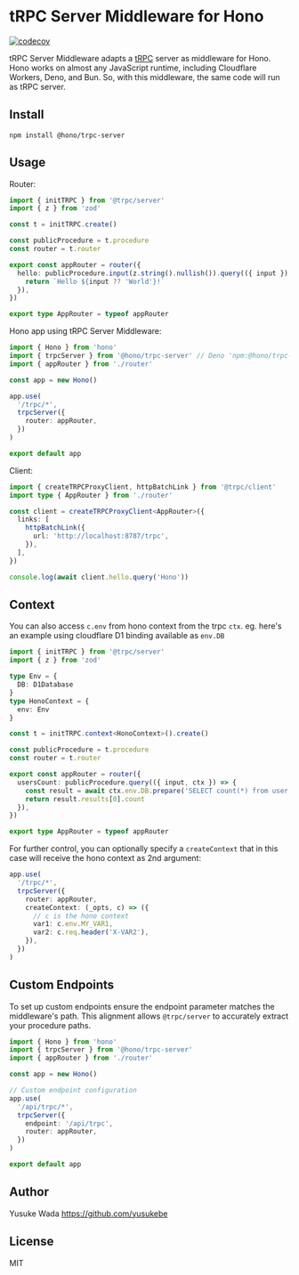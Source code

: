 # tRPC Server Middleware for Hono

[![codecov](https://codecov.io/github/honojs/middleware/graph/badge.svg?flag=trpc-server)](https://codecov.io/github/honojs/middleware)

tRPC Server Middleware adapts a [tRPC](https://trpc.io) server as middleware for Hono.
Hono works on almost any JavaScript runtime, including Cloudflare Workers, Deno, and Bun. So, with this middleware, the same code will run as tRPC server.

## Install

```
npm install @hono/trpc-server
```

## Usage

Router:

```ts
import { initTRPC } from '@trpc/server'
import { z } from 'zod'

const t = initTRPC.create()

const publicProcedure = t.procedure
const router = t.router

export const appRouter = router({
  hello: publicProcedure.input(z.string().nullish()).query(({ input }) => {
    return `Hello ${input ?? 'World'}!`
  }),
})

export type AppRouter = typeof appRouter
```

Hono app using tRPC Server Middleware:

```ts
import { Hono } from 'hono'
import { trpcServer } from '@hono/trpc-server' // Deno 'npm:@hono/trpc-server'
import { appRouter } from './router'

const app = new Hono()

app.use(
  '/trpc/*',
  trpcServer({
    router: appRouter,
  })
)

export default app
```

Client:

```ts
import { createTRPCProxyClient, httpBatchLink } from '@trpc/client'
import type { AppRouter } from './router'

const client = createTRPCProxyClient<AppRouter>({
  links: [
    httpBatchLink({
      url: 'http://localhost:8787/trpc',
    }),
  ],
})

console.log(await client.hello.query('Hono'))
```

## Context

You can also access `c.env` from hono context from the trpc `ctx`. eg. here's an example using cloudflare D1 binding available as `env.DB`

```ts
import { initTRPC } from '@trpc/server'
import { z } from 'zod'

type Env = {
  DB: D1Database
}
type HonoContext = {
  env: Env
}

const t = initTRPC.context<HonoContext>().create()

const publicProcedure = t.procedure
const router = t.router

export const appRouter = router({
  usersCount: publicProcedure.query(({ input, ctx }) => {
    const result = await ctx.env.DB.prepare('SELECT count(*) from user;').all()
    return result.results[0].count
  }),
})

export type AppRouter = typeof appRouter
```

For further control, you can optionally specify a `createContext` that in this case will receive the hono context as 2nd argument:

```ts
app.use(
  '/trpc/*',
  trpcServer({
    router: appRouter,
    createContext: (_opts, c) => ({
      // c is the hono context
      var1: c.env.MY_VAR1,
      var2: c.req.header('X-VAR2'),
    }),
  })
)
```

## Custom Endpoints

To set up custom endpoints ensure the endpoint parameter matches the middleware's path. This alignment allows `@trpc/server` to accurately extract your procedure paths.

```ts
import { Hono } from 'hono'
import { trpcServer } from '@hono/trpc-server'
import { appRouter } from './router'

const app = new Hono()

// Custom endpoint configuration
app.use(
  '/api/trpc/*',
  trpcServer({
    endpoint: '/api/trpc',
    router: appRouter,
  })
)

export default app
```

## Author

Yusuke Wada <https://github.com/yusukebe>

## License

MIT
